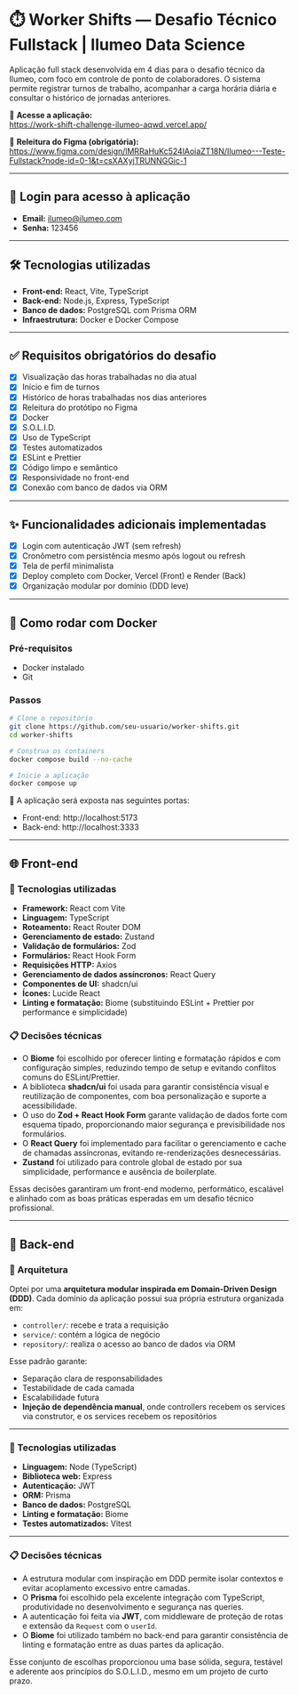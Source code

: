 # ⏱️ Worker Shifts — Desafio Técnico Fullstack | Ilumeo Data Science

Aplicação full stack desenvolvida em 4 dias para o desafio técnico da Ilumeo, com foco em controle de ponto de colaboradores. O sistema permite registrar turnos de trabalho, acompanhar a carga horária diária e consultar o histórico de jornadas anteriores.

🔗 **Acesse a aplicação:**  
https://work-shift-challenge-ilumeo-aqwd.vercel.app/

🎨 **Releitura do Figma (obrigatória):**  
https://www.figma.com/design/lMRRaHuKc524lAoiaZT18N/Ilumeo---Teste-Fullstack?node-id=0-1&t=csXAXyjTRUNNGGic-1

---

## 🧪 Login para acesso à aplicação

- **Email:** ilumeo@ilumeo.com  
- **Senha:** 123456

---

## 🛠️ Tecnologias utilizadas

- **Front-end:** React, Vite, TypeScript
- **Back-end:** Node.js, Express, TypeScript
- **Banco de dados:** PostgreSQL com Prisma ORM
- **Infraestrutura:** Docker e Docker Compose

---

## ✅ Requisitos obrigatórios do desafio

- [x] Visualização das horas trabalhadas no dia atual
- [x] Início e fim de turnos
- [x] Histórico de horas trabalhadas nos dias anteriores
- [x] Releitura do protótipo no Figma
- [x] Docker
- [x] S.O.L.I.D.
- [x] Uso de TypeScript
- [x] Testes automatizados
- [x] ESLint e Prettier
- [x] Código limpo e semântico
- [x] Responsividade no front-end
- [x] Conexão com banco de dados via ORM

---

## ✨ Funcionalidades adicionais implementadas

- [x] Login com autenticação JWT (sem refresh)
- [x] Cronômetro com persistência mesmo após logout ou refresh
- [x] Tela de perfil minimalista
- [x] Deploy completo com Docker, Vercel (Front) e Render (Back)
- [x] Organização modular por domínio (DDD leve)

---

## 🐳 Como rodar com Docker

### Pré-requisitos

- Docker instalado
- Git

### Passos

```bash
# Clone o repositório
git clone https://github.com/seu-usuario/worker-shifts.git
cd worker-shifts

# Construa os containers
docker compose build --no-cache

# Inicie a aplicação
docker compose up
```

📌 A aplicação será exposta nas seguintes portas:

- Front-end: http://localhost:5173
- Back-end: http://localhost:3333

---

## 🌐 Front-end

### 🔧 Tecnologias utilizadas

- **Framework:** React com Vite
- **Linguagem:** TypeScript
- **Roteamento:** React Router DOM
- **Gerenciamento de estado:** Zustand
- **Validação de formulários:** Zod
- **Formulários:** React Hook Form
- **Requisições HTTP:** Axios
- **Gerenciamento de dados assíncronos:** React Query
- **Componentes de UI:** shadcn/ui
- **Ícones:** Lucide React
- **Linting e formatação:** Biome (substituindo ESLint + Prettier por performance e simplicidade)

### 📋 Decisões técnicas

- O **Biome** foi escolhido por oferecer linting e formatação rápidos e com configuração simples, reduzindo tempo de setup e evitando conflitos comuns do ESLint/Prettier.
- A biblioteca **shadcn/ui** foi usada para garantir consistência visual e reutilização de componentes, com boa personalização e suporte a acessibilidade.
- O uso do **Zod + React Hook Form** garante validação de dados forte com esquema tipado, proporcionando maior segurança e previsibilidade nos formulários.
- O **React Query** foi implementado para facilitar o gerenciamento e cache de chamadas assíncronas, evitando re-renderizações desnecessárias.
- **Zustand** foi utilizado para controle global de estado por sua simplicidade, performance e ausência de boilerplate.

Essas decisões garantiram um front-end moderno, performático, escalável e alinhado com as boas práticas esperadas em um desafio técnico profissional.

---

## 🧩 Back-end

### 🧱 Arquitetura

Optei por uma **arquitetura modular inspirada em Domain-Driven Design (DDD)**. Cada domínio da aplicação possui sua própria estrutura organizada em:

- `controller/`: recebe e trata a requisição
- `service/`: contém a lógica de negócio
- `repository/`: realiza o acesso ao banco de dados via ORM

Esse padrão garante:

- Separação clara de responsabilidades
- Testabilidade de cada camada
- Escalabilidade futura
- **Injeção de dependência manual**, onde controllers recebem os services via construtor, e os services recebem os repositórios

---

### 🔧 Tecnologias utilizadas

- **Linguagem:** Node (TypeScript)
- **Biblioteca web:** Express
- **Autenticação:** JWT
- **ORM:** Prisma
- **Banco de dados:** PostgreSQL
- **Linting e formatação:** Biome
- **Testes automatizados:** Vitest
---

### 📋 Decisões técnicas

- A estrutura modular com inspiração em DDD permite isolar contextos e evitar acoplamento excessivo entre camadas.
- O **Prisma** foi escolhido pela excelente integração com TypeScript, produtividade no desenvolvimento e segurança nas queries.
- A autenticação foi feita via **JWT**, com middleware de proteção de rotas e extensão da `Request` com o `userId`.
- O **Biome** foi utilizado também no back-end para garantir consistência de linting e formatação entre as duas partes da aplicação.

Esse conjunto de escolhas proporcionou uma base sólida, segura, testável e aderente aos princípios do S.O.L.I.D., mesmo em um projeto de curto prazo.
